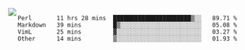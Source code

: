 

<a href="https://github.com/anuraghazra/github-readme-stats">
  <img align="left" src="https://github-readme-stats.vercel.app/api?username=kfly8&count_private=true&show_icons=true&theme=calm" />
</a>


<!--START_SECTION:waka-->
```text
Perl       11 hrs 28 mins  ██████████████████████▒░░   89.71 % 
Markdown   39 mins         █▒░░░░░░░░░░░░░░░░░░░░░░░   05.08 % 
VimL       25 mins         ▓░░░░░░░░░░░░░░░░░░░░░░░░   03.27 % 
Other      14 mins         ▒░░░░░░░░░░░░░░░░░░░░░░░░   01.93 % 
```
<!--END_SECTION:waka-->
